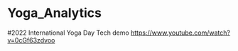 # Yoga_Analytics
#2022 International Yoga Day Tech demo
https://www.youtube.com/watch?v=0cGf63zdvoo
